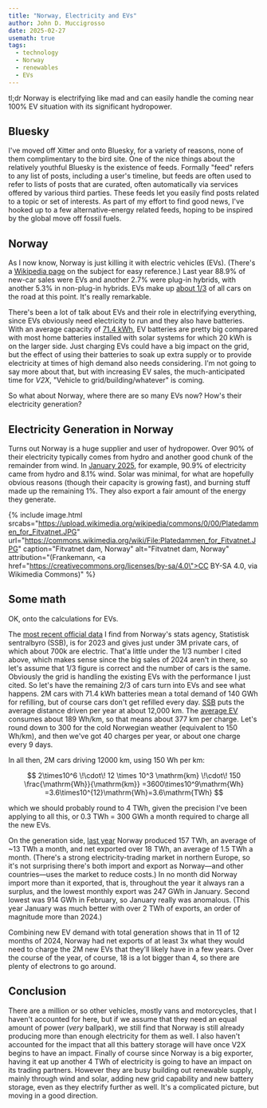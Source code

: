 ```yaml
---
title: "Norway, Electricity and EVs"
author: John D. Muccigrosso
date: 2025-02-27
usemath: true
tags:
  - technology
  - Norway
  - renewables
  - EVs
---
```


tl;dr Norway is electrifying like mad and can easily handle the coming near 100% EV situation with its significant hydropower.

## Bluesky

I've moved off Xitter and onto Bluesky, for a variety of reasons, none of them complimentary to the bird site. One of the nice things about the relatively youthful Bluesky is the existence of feeds. Formally "feed" refers to any list of posts, including a user's timeline, but feeds are often used to refer to lists of posts that are curated, often automatically via services offered by various third parties. These feeds let you easily find posts related to a topic or set of interests. As part of my effort to find good news, I've hooked up to a few alternative-energy related feeds, hoping to be inspired by the global move off fossil fuels.

## Norway

As I now know, Norway is just killing it with electric vehicles (EVs). (There's a [Wikipedia page](https://en.wikipedia.org/wiki/Plug-in_electric_vehicles_in_Norway) on the subject for easy reference.) Last year 88.9% of new-car sales were EVs and another 2.7% were plug-in hybrids, with another 5.3% in non-plug-in hybrids. EVs make up [about 1/3](https://www.bbc.com/news/articles/cg52543v6rmo) of all cars on the road at this point. It's really remarkable.

There's been a lot of talk about EVs and their role in electrifying everything, since EVs obviously need electricity to run and they also have batteries. With an average capacity of [71.4 kWh](https://ev-database.org/cheatsheet/useable-battery-capacity-electric-car), EV batteries are pretty big compared with most home batteries installed with solar systems for which 20 kWh is on the larger side. Just charging EVs could have a big impact on the grid, but the effect of using their batteries to soak up extra supply or to provide electricity at times of high demand also needs considering. I'm not going to say more about that, but with increasing EV sales, the much-anticipated time for *V2X*, "Vehicle to grid/building/whatever" is coming.

So what about Norway, where there are so many EVs now? How's their electricity generation?

## Electricity Generation in Norway

Turns out Norway is a huge supplier and user of hydropower. Over 90% of their electricity typically comes from hydro and another good chunk of the remainder from wind. In [January 2025](https://www.ssb.no/en/energi-og-industri/energi/statistikk/elektrisitet), for example, 90.9% of electricity came from hydro and 8.1% wind. Solar was minimal, for what are hopefully obvious reasons (though their capacity is growing fast), and burning stuff made up the remaining 1%. They also export a fair amount of the energy they generate.

{% include image.html 
    srcabs="https://upload.wikimedia.org/wikipedia/commons/0/00/Platedammen_for_Fitvatnet.JPG" 
    url="https://commons.wikimedia.org/wiki/File:Platedammen_for_Fitvatnet.JPG" 
    caption="Fitvatnet dam, Norway"
    alt="Fitvatnet dam, Norway" 
    attribution="(Frankemann, <a href=\"https://creativecommons.org/licenses/by-sa/4.0\">CC BY-SA 4.0</a>, via Wikimedia Commons)" 
%}

## Some math

OK, onto the calculations for EVs.

The [most recent official data](https://www.ssb.no/en/transport-og-reiseliv/landtransport/statistikk/bilparken) I find from Norway's stats agency, Statistisk sentralbyro (SSB), is for 2023 and gives just under 3M private cars, of which about 700k are electric. That'a little under the 1/3 number I cited above, which makes sense since the big sales of 2024 aren't in there, so let's assume that 1/3 figure is correct and the number of cars is the same. Obviously the grid is handling the existing EVs with the performance I just cited. So let's have the remaining 2/3 of cars turn into EVs and see what happens. 2M cars with 71.4 kWh batteries mean a total demand of 140 GWh for refilling, but of course cars don't get refilled every day. [SSB](https://www.ssb.no/en/transport-og-reiseliv/landtransport/statistikk/kjorelengder) puts the average distance driven per year at about 12,000 km. The [average EV](https://ev-database.org/cheatsheet/energy-consumption-electric-car) consumes about 189 Wh/km, so that means about 377 km per charge. Let's round down to 300 for the cold Norwegian weather (equivalent to 150 Wh/km), and then we've got 40 charges per year, or about one charge every 9 days.

In all then, 2M cars driving 12000 km, using 150 Wh per km:

$$
2\times10^6 \!\cdot\! 12 \times 10^3 \mathrm{km} \!\cdot\! 150 \frac{\mathrm{Wh}}{\mathrm{km}}
=3600\times10^9\mathrm{Wh}
=3.6\times10^{12}\mathrm{Wh}=3.6\mathrm{TWh}
$$

which we should probably round to 4 TWh, given the precision I've been applying to all this, or 0.3 TWh = 300 GWh a month required to charge all the new EVs.

On the generation side, [last year](https://www.ssb.no/en/statbank/table/14091/tableViewLayout1/) Norway produced 157 TWh, an average of ~13 TWh a month, and net exported over 18 TWh, an average of 1.5 TWh a month. (There's a strong electricity-trading market in northern Europe, so it's not surprising there's both import and export as Norway—and other countries—uses the market to reduce costs.) In no month did Norway import more than it exported, that is, throughout the year it always ran a surplus, and the lowest monthly export was 247 GWh in January. Second lowest was 914 GWh in February, so January really was anomalous. (This year January was much better with over 2 TWh of exports, an order of magnitude more than 2024.)

Combining new EV demand with total generation shows that in 11 of 12 months of 2024, Norway had net exports of at least 3x what they would need to charge the 2M new EVs that they'll likely have in a few years. Over the course of the year, of course, 18 is a lot bigger than 4, so there are plenty of electrons to go around.

## Conclusion

There are a million or so other vehicles, mostly vans and motorcycles, that I haven't accounted for here, but if we assume that they need an equal amount of power (*very* ballpark), we still find that Norway is still already producing more than enough electricity for them as well. I also haven't accounted for the impact that all this battery storage will have once V2X begins to have an impact. Finally of course since Norway is a big exporter, having it eat up another 4 TWh of electricity is going to have an impact on its trading partners. However they are busy building out renewable supply, mainly through wind and solar, adding new grid capability and new battery storage, even as they electrify further as well. It's a complicated picture, but moving in a good direction.
